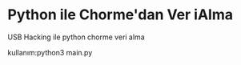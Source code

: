 # Python ile Chorme'dan Ver iAlma
USB Hacking ile python chorme veri alma

kullanım:python3 main.py
